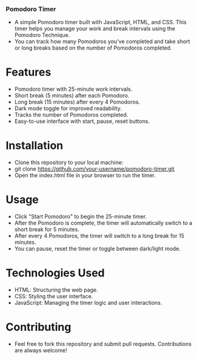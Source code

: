 ### Pomodoro Timer

- A simple Pomodoro timer built with JavaScript, HTML, and CSS. This timer helps you manage your work and break intervals using the Pomodoro Technique. 
- You can track how many Pomodoros you've completed and take short or long breaks based on the number of Pomodoros completed.

# Features
- Pomodoro timer with 25-minute work intervals.
- Short break (5 minutes) after each Pomodoro.
- Long break (15 minutes) after every 4 Pomodoros.
- Dark mode toggle for improved readability.
- Tracks the number of Pomodoros completed.
- Easy-to-use interface with start, pause, reset buttons.


# Installation
- Clone this repository to your local machine:
- git clone https://github.com/your-username/pomodoro-timer.git
- Open the index.html file in your browser to run the timer.

# Usage
- Click "Start Pomodoro" to begin the 25-minute timer.
- After the Pomodoro is complete, the timer will automatically switch to a short break for 5 minutes.
- After every 4 Pomodoros, the timer will switch to a long break for 15 minutes.
- You can pause, reset the timer or toggle between dark/light mode.

# Technologies Used
- HTML: Structuring the web page.
- CSS: Styling the user interface.
- JavaScript: Managing the timer logic and user interactions.

# Contributing
- Feel free to fork this repository and submit pull requests. Contributions are always welcome!
